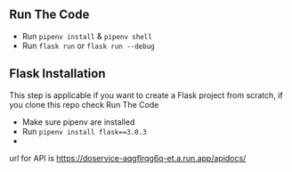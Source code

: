 
## Run The Code
- Run `pipenv install` & `pipenv shell`
- Run `flask run` or `flask run --debug`


## Flask Installation
This step is applicable if you want to create a Flask project from scratch, if you clone this repo check Run The Code
- Make sure pipenv are installed
- Run `pipenv install flask==3.0.3`
- 
url for API is https://doservice-aqgflrqg6q-et.a.run.app/apidocs/

